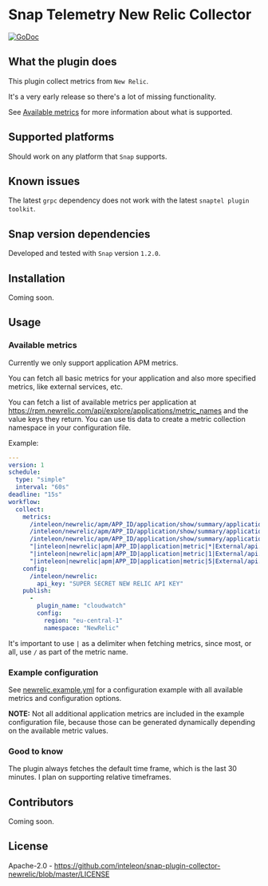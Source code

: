 # Snap Telemetry New Relic Collector

[![GoDoc](https://godoc.org/github.com/inteleon/snap-plugin-collector-newrelic/newrelic?status.svg)](https://godoc.org/github.com/inteleon/snap-plugin-collector-newrelic/newrelic)

## What the plugin does

This plugin collect metrics from `New Relic`.

It's a very early release so there's a lot of missing functionality.

See [Available metrics](#available-metrics) for more information about what is supported.

## Supported platforms

Should work on any platform that `Snap` supports.

## Known issues

The latest `grpc` dependency does not work with the latest `snaptel plugin toolkit`.

## Snap version dependencies

Developed and tested with `Snap` version `1.2.0`.

## Installation

Coming soon.

## Usage

### Available metrics

Currently we only support application APM metrics.

You can fetch all basic metrics for your application and also more specified metrics, like external services, etc.

You can fetch a list of available metrics per application at https://rpm.newrelic.com/api/explore/applications/metric_names and the value keys they return. You can use tis data to create a metric collection namespace in your configuration file.

Example:

```yaml
---
version: 1
schedule:
  type: "simple"
  interval: "60s"
deadline: "15s"
workflow:
  collect:
    metrics:
      /inteleon/newrelic/apm/APP_ID/application/show/summary/application/response_time: {}
      /inteleon/newrelic/apm/APP_ID/application/show/summary/application/throughput: {}
      /inteleon/newrelic/apm/APP_ID/application/show/summary/application/error_rate: {}
      "|inteleon|newrelic|apm|APP_ID|application|metric|*|External/api.github.com/all|average_response_time|value": {} # average value for the last 30 minutes (default New Relic timeframe)
      "|inteleon|newrelic|apm|APP_ID|application|metric|1|External/api.github.com/all|calls_per_minute|value": {} # average value for the last minute
      "|inteleon|newrelic|apm|APP_ID|application|metric|5|External/api.github.com/all|standard_deviation|value": {} # average value for the last 5 minutes
    config:
      /inteleon/newrelic:
        api_key: "SUPER SECRET NEW RELIC API KEY"
    publish:
      -
        plugin_name: "cloudwatch"
        config:
          region: "eu-central-1"
          namespace: "NewRelic"
```

It's important to use `|` as a delimiter when fetching metrics, since most, or all, use `/` as part of the metric name.

### Example configuration

See [newrelic.example.yml](newrelic.example.yml) for a configuration example with all available metrics and configuration options.

**NOTE:** Not all additional application metrics are included in the example configuration file, because those can be generated dynamically depending on the available metric values.

### Good to know

The plugin always fetches the default time frame, which is the last 30 minutes. I plan on supporting relative timeframes.

## Contributors

Coming soon.

## License

Apache-2.0 - https://github.com/inteleon/snap-plugin-collector-newrelic/blob/master/LICENSE
